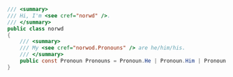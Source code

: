 <!--
Here are some ideas to get you started:

- 🔭 I’m currently working on ...
- 🌱 I’m currently learning ...
- 👯 I’m looking to collaborate on ...
- 🤔 I’m looking for help with ...
- 💬 Ask me about ...
- 📫 How to reach me: ...
- ⚡ Fun fact: ...
-->

```csharp
/// <summary>
/// Hi, I'm <see cref="norwd" />.
/// </summary>
public class norwd
{
	/// <summary>
	/// My <see cref="norwod.Pronouns" /> are he/him/his.
	/// </summary>
	public const Pronoun Pronouns = Pronoun.He | Pronoun.Him | Pronoun.His;
}
```
